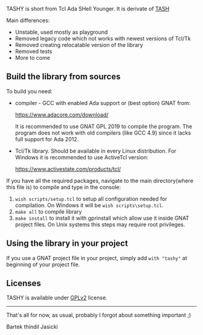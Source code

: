 TASHY is short from Tcl Ada SHell Younger. It is derivate of [TASH](http://tcladashell.sourceforge.net/)

Main differences:

* Unstable, used mostly as playground
* Removed legacy code which not works with newest versions of Tcl/Tk
* Removed creating relocatable version of the library
* Removed tests
* More to come

## Build the library from sources

To build you need:

* compiler - GCC with enabled Ada support or (best option) GNAT from:

  https://www.adacore.com/download/

  It is recommended to use GNAT GPL 2019 to compile the program.
  The program does not work with old compilers (like GCC 4.9) since it
  lacks full support for Ada 2012.

* Tcl/Tk library. Should be available in every Linux distribution. For
  Windows it is recommended to use ActiveTcl version:

  https://www.activestate.com/products/tcl/

If you have all the required packages, navigate to the main directory(where
this file is) to compile and type in the console:

1. `wish scripts/setup.tcl` to setup all configuration needed for compilation.
   On Windows it will be `wish scripts\setup.tcl`.
2. `make all` to compile library
3. `make install` to install it with gprinstall which allow use it inside
   GNAT project files. On Unix systems this steps may require root privileges.

## Using the library in your project

If you use a GNAT project file in your project, simply add `with "tashy"` at
beginning of your project file.


## Licenses
TASHY is available under [GPLv2](COPYING) license.

----

That's all for now, as usual, probably I forgot about something important ;)

Bartek thindil Jasicki
